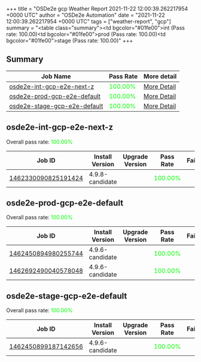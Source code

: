 +++
title = "OSDe2e gcp Weather Report 2021-11-22 12:00:39.262217954 +0000 UTC"
author = "OSDe2e Automation"
date = "2021-11-22 12:00:39.262217954 +0000 UTC"
tags = ["weather-report", "gcp"]
summary = "<table class=\"summary\"><tr><td bgcolor=\"#01fe00\"></td><td>int (Pass rate: 100.00)</td></tr><tr><td bgcolor=\"#01fe00\"></td><td>prod (Pass rate: 100.00)</td></tr><tr><td bgcolor=\"#01fe00\"></td><td>stage (Pass rate: 100.00)</td></tr></table>"
+++
## Summary

| Job Name | Pass Rate | More detail |
|----------|-----------|-------------|
|[osde2e-int-gcp-e2e-next-z](https://prow.ci.openshift.org/?job=osde2e-int-gcp-e2e-next-z)| <span style="color:#01fe00;">100.00%</span>|[More Detail](#osde2e-int-gcp-e2e-next-z)|
|[osde2e-prod-gcp-e2e-default](https://prow.ci.openshift.org/?job=osde2e-prod-gcp-e2e-default)| <span style="color:#01fe00;">100.00%</span>|[More Detail](#osde2e-prod-gcp-e2e-default)|
|[osde2e-stage-gcp-e2e-default](https://prow.ci.openshift.org/?job=osde2e-stage-gcp-e2e-default)| <span style="color:#01fe00;">100.00%</span>|[More Detail](#osde2e-stage-gcp-e2e-default)|



## osde2e-int-gcp-e2e-next-z

Overall pass rate: <span style="color:#01fe00;">100.00%</span>

| Job ID | Install Version | Upgrade Version | Pass Rate | Failures |
|--------|-----------------|-----------------|-----------|----------|
[1462330090825191424](https://prow.ci.openshift.org/view/gs/origin-ci-test/logs/osde2e-int-gcp-e2e-next-z/1462330090825191424) | 4.9.8-candidate |  | <span style="color:#01fe00;">100.00%</span>|



## osde2e-prod-gcp-e2e-default

Overall pass rate: <span style="color:#01fe00;">100.00%</span>

| Job ID | Install Version | Upgrade Version | Pass Rate | Failures |
|--------|-----------------|-----------------|-----------|----------|
[1462450894980255744](https://prow.ci.openshift.org/view/gs/origin-ci-test/logs/osde2e-prod-gcp-e2e-default/1462450894980255744) | 4.9.6-candidate |  | <span style="color:#01fe00;">100.00%</span>|
[1462692490040578048](https://prow.ci.openshift.org/view/gs/origin-ci-test/logs/osde2e-prod-gcp-e2e-default/1462692490040578048) | 4.9.6-candidate |  | <span style="color:#01fe00;">100.00%</span>|



## osde2e-stage-gcp-e2e-default

Overall pass rate: <span style="color:#01fe00;">100.00%</span>

| Job ID | Install Version | Upgrade Version | Pass Rate | Failures |
|--------|-----------------|-----------------|-----------|----------|
[1462450899187142656](https://prow.ci.openshift.org/view/gs/origin-ci-test/logs/osde2e-stage-gcp-e2e-default/1462450899187142656) | 4.9.6-candidate |  | <span style="color:#01fe00;">100.00%</span>|




